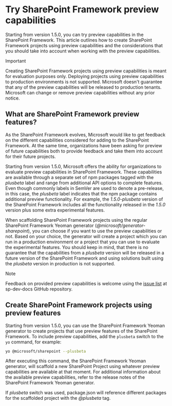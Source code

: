 # Try SharePoint Framework preview capabilities

Starting from version 1.5.0, you can try preview capabilities in the SharePoint Framework. This article outlines how to create SharePoint Framework projects using preview capabilities and the considerations that you should take into account when working with the preview capabilities.

> [!IMPORTANT]
> Creating SharePoint Framework projects using preview capabilities is meant for evaluation purposes only. Deploying projects using preview capabilities to production environments is not supported. Microsoft doesn't guarantee that any of the preview capabilities will be released to production tenants. Microsoft can change or remove preview capabilities without any prior notice.

## What are SharePoint Framework preview features?

As the SharePoint Framework evolves, Microsoft would like to get feedback on the different capabilities considered for adding to the SharePoint Framework. At the same time, organizations have been asking for preview of future capabilities both to provide feedback and take them into account for their future projects.

Starting from version 1.5.0, Microsoft offers the ability for organizations to evaluate preview capabilities in SharePoint Framework. These capabilities are available through a separate set of npm packages tagged with the _plusbeta_ label and range from additional API options to complete features. Even though commonly labels in SemVer are used to denote a pre-release, in this case, the _plusbeta_ label indicates that the npm package contains additional preview functionality. For example, the _1.5.0-plusbeta_ version of the SharePoint Framework includes all the functionality released in the _1.5.0_ version plus some extra experimental features.

When scaffolding SharePoint Framework projects using the regular SharePoint Framework Yeoman generator (_@microsoft/generator-sharepoint_), you can choose if you want to use the preview capabilities or not. Based on your choice, the generator will create a project which you can run in a production environment or a project that you can use to evaluate the experimental features. You should keep in mind, that there is no guarantee that the capabilities from a _plusbeta_ version will be released in a future version of the SharePoint Framework and using solutions built using the _plusbeta_ version in production is not supported.

> [!NOTE]
> Feedback on provided preview capabilities is welcome using the [issue list](http://aka.ms/spdev-issues) at sp-dev-docs GitHub repository. 

## Create SharePoint Framework projects using preview features

Starting from version 1.5.0, you can use the SharePoint Framework Yeoman generator to create projects that use preview features of the SharePoint Framework. To include preview capabilities, add the `plusbeta` switch to the `yo` command, for example:

```sh
yo @microsoft/sharepoint --plusbeta
```

After executing this command, the SharePoint Framework Yeoman generator, will scaffold a new SharePoint Project using whatever preview capabilities are available at that moment. For additional information about the available preview capabilities, refer to the release notes of the SharePoint Framework Yeoman generator.

If _plusbeta_ switch was used, package.json will reference different packages for the scaffolded project with the _@plusbeta_ tag.